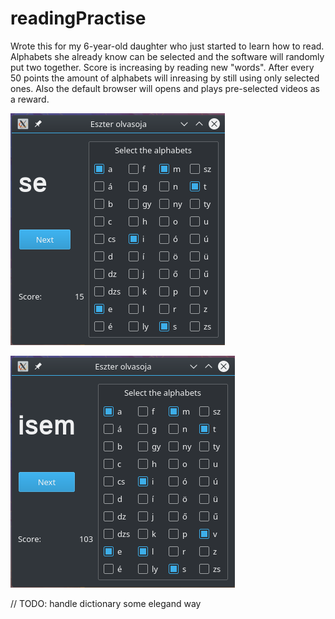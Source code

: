 # readingPractise

Wrote this for my 6-year-old daughter who just started to learn how to read.
Alphabets she already know can be selected and the software will randomly put two together.
Score is increasing by reading new "words".
After every 50 points the amount of alphabets will inreasing by still using only selected ones.
Also the default browser will opens and plays pre-selected videos as a reward.

![Screenshot](img/readingPractise.png)


![Screenshot](img/readingPractise2.png)

// TODO: handle dictionary some elegand way
